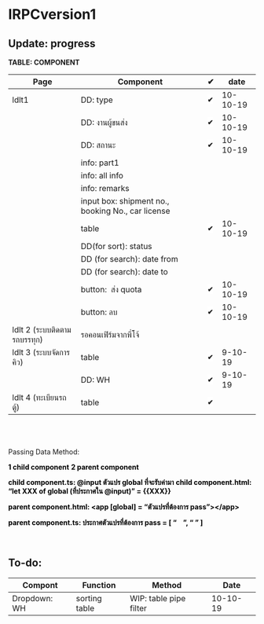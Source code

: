 # IRPCversion1

## Update: progress

**TABLE: COMPONENT**

| Page | Component | **<span class="colour" style="color:rgb(34, 34, 34)">**✔**</span>** | date |
| ---- | --------- | --- | ---- |
| ldlt1 | DD: type | **<span class="highlight" style="background-color:rgb(255, 255, 255)"><span class="colour" style="color:rgb(34, 34, 34)"><span class="font" style="font-family:Arial"><span class="size" style="font-size:10.5pt">✔</span></span></span></span>** | 10-10-19 |
|  | DD: งานผู้ขนส่ง | **<span class="highlight" style="background-color:rgb(255, 255, 255)"><span class="colour" style="color:rgb(34, 34, 34)"><span class="font" style="font-family:Arial"><span class="size" style="font-size:10.5pt">✔</span></span></span></span>** | 10-10-19 |
|  | DD: สถานะ | **<span class="highlight" style="background-color:rgb(255, 255, 255)"><span class="colour" style="color:rgb(34, 34, 34)"><span class="font" style="font-family:Arial"><span class="size" style="font-size:10.5pt">✔</span></span></span></span>** | 10-10-19 |
|  | info: part1 |  |  |
|  | info: all info |  |  |
|  | info: remarks |  |  |
|  | input box: shipment no., booking No., car license |  |  |
|  | table | **<span class="highlight" style="background-color:rgb(255, 255, 255)"><span class="colour" style="color:rgb(34, 34, 34)"><span class="font" style="font-family:Arial"><span class="size" style="font-size:10.5pt">✔</span></span></span></span>** | 10-10-19 |
|  | DD(for sort): status |  |  |
|  | DD (for search): date from |  |  |
|  | DD (for search): date to |  |  |
|  | button:  ส่ง quota | **<span class="highlight" style="background-color:rgb(255, 255, 255)"><span class="colour" style="color:rgb(34, 34, 34)"><span class="font" style="font-family:Arial"><span class="size" style="font-size:10.5pt">✔</span></span></span></span>** | 10-10-19 |
|  | button: ลบ | **<span class="highlight" style="background-color:rgb(255, 255, 255)"><span class="colour" style="color:rgb(34, 34, 34)"><span class="font" style="font-family:Arial"><span class="size" style="font-size:10.5pt">✔</span></span></span></span>** | 10-10-19 |
| ldlt 2 (ระบบติดตามรถบรรทุก) | รอคอนเฟิร์มจากพี่โจ้ |  |  |
| ldlt 3 (ระบบจัดการคิว) | table | **<span class="highlight" style="background-color:rgb(255, 255, 255)"><span class="colour" style="color:rgb(34, 34, 34)"><span class="font" style="font-family:Arial"><span class="size" style="font-size:10.5pt">✔</span></span></span></span>** | 9-10-19 |
|  | DD: WH | **<span class="highlight" style="background-color:rgb(255, 255, 255)"><span class="colour" style="color:rgb(34, 34, 34)"><span class="font" style="font-family:Arial"><span class="size" style="font-size:10.5pt">✔</span></span></span></span>** | 9-10-19 |
| ldlt 4 (ทะเบียนรถตู้) | table | **<span class="highlight" style="background-color:rgb(255, 255, 255)"><span class="colour" style="color:rgb(34, 34, 34)"><span class="font" style="font-family:Arial"><span class="size" style="font-size:10.5pt">✔</span></span></span></span>** |  |

<br>
<br>
<br>
Passing Data Method:

<span class="colour" style="color:rgb(0, 0, 0)">**1 child component**</span>
<span class="colour" style="color:rgb(0, 0, 0)">**2 parent component**</span>

<span class="colour" style="color:rgb(0, 0, 0)">**child component.ts: @input ตัวแปร global ที่จะรับค่ามา**</span>
<span class="colour" style="color:rgb(0, 0, 0)">**child component.html: “let XXX of global (ที่ประกาศใน @input)” = {{XXX}}**</span>

<span class="colour" style="color:rgb(0, 0, 0)">**parent component.html: \<app [global] = “ตัวแปรที่ต้องการ pass”>\</app>**</span>

<span class="colour" style="color:rgb(0, 0, 0)">**parent component.ts: ประกาศตัวแปรที่ต้องการ pass = [ “    ”, “ ” ]**</span>

<br>


## To-do:

| Compont | Function | Method | Date |
| ------- | -------- | ------ | ---- |
| Dropdown: WH | sorting table | WIP: table pipe filter | 10-10-19 |